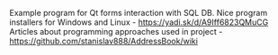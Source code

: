 Example program for Qt forms interaction with SQL DB.
Nice program installers for Windows and Linux - https://yadi.sk/d/A9Iff6823QMuCG
Articles about programming approaches used in project - https://github.com/stanislav888/AddressBook/wiki
